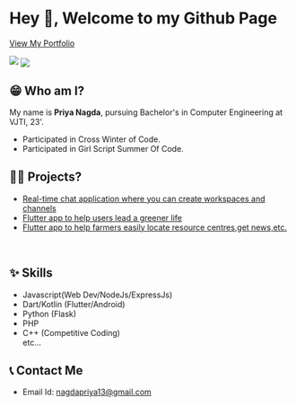 # Hey 👋, Welcome to my Github Page

[View My Portfolio](https://pri1311.github.io/portfolio/)

<img  src="https://github-readme-streak-stats.herokuapp.com/?user=pri1311&theme=dracula" />
<img align="center" src="https://github-readme-stats-anuraghazra1.vercel.app/api/top-langs/?username=pri1311&layout=compact&theme=dracula&count_private=true&langs_count=10" />

<br>

## 😁 Who am I?
My name is **Priya Nagda**, pursuing Bachelor's in Computer Engineering at VJTI, 23'.
* Participated in Cross Winter of Code.
* Participated in Girl Script Summer Of Code.

## 👨‍💻 Projects?
* [Real-time chat application where you can create workspaces and channels](https://github.com/pri1311/crunch)
* [Flutter app to help users lead a greener life](https://github.com/pri1311/SyntaxError-Hackbash)
* [Flutter app to help farmers easily locate resource centres,get news,etc.](https://github.com/pri1311/KhetiBaadi)
<br>

## ✨ Skills
* Javascript(Web Dev/NodeJs/ExpressJs)
* Dart/Kotlin (Flutter/Android)
* Python (Flask)
* PHP
* C++ (Competitive Coding) <br>
etc...

## 📞 Contact Me
* Email Id: nagdapriya13@gmail.com
